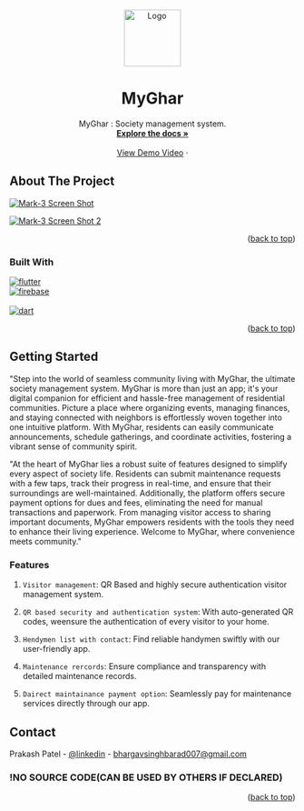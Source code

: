 
<a name="readme-top"></a>



<!--

[![Contributors][contributors-shield]][contributors-url]
[![Forks][forks-shield]][forks-url]
[![Stargazers][stars-shield]][stars-url]
[![Issues][issues-shield]][issues-url]
[![MIT License][license-shield]][license-url]
[![LinkedIn][linkedin-shield]][linkedin-url]

-->


<!-- PROJECT LOGO -->
<br />
<div align="center">

  <a href="https://github.com/OraclYT/mark-3-demo">
    <img src="images/logo.png" alt="Logo" width="100" height="100">
  </a> 


<h1 align="center">MyGhar</h1>

  <p align="center">
     MyGhar : Society management system.
    <br />
    <a href="https://github.com/OracleYT/mark-3-demo"><strong>Explore the docs »</strong></a>
    <br />
    <br />
    <a href="https://youtu.be/zjhYZU-olpo">View Demo Video</a>
    ·
     <!--
    <a href="https://github.com/github_username/repo_name/issues">Report Bug</a>
    ·
    <a href="https://github.com/github_username/repo_name/issues">Request Feature</a>
     -->
  </p>
</div>

<!-- ABOUT THE PROJECT -->
## About The Project

[![Mark-3 Screen Shot][product-screenshot]](https://youtu.be/zjhYZU-olpo)






[![Mark-3 Screen Shot 2][product-screenshot-2]](https://youtu.be/zjhYZU-olpo)

<p align="right">(<a href="#readme-top">back to top</a>)</p>



### Built With

[![flutter][flutter.js]][Next-url]<br>
[![firebase](Next-url)<br>](https://img.shields.io/badge/flutter-20232A?style=for-the-badge&logo=flutter&logoColor=61DAFB)<br>
[![dart](Next-url)](https://img.shields.io/badge/flutter-20232A?style=for-the-badge&logo=flutter&logoColor=61DAFB)
<!--
* [![React][React.js]][React-url]
* [![Vue][Vue.js]][Vue-url]
* [![Angular][Angular.io]][Angular-url]
* [![Svelte][Svelte.dev]][Svelte-url]
* [![Laravel][Laravel.com]][Laravel-url]
* [![Bootstrap][Bootstrap.com]][Bootstrap-url]
* [![JQuery][JQuery.com]][JQuery-url]
-->
<p align="right">(<a href="#readme-top">back to top</a>)</p>



<!-- GETTING STARTED -->
## Getting Started

"Step into the world of seamless community living with MyGhar, the ultimate society management system. MyGhar is more than just an app; it's your digital companion for efficient and hassle-free management of residential communities. Picture a place where organizing events, managing finances, and staying connected with neighbors is effortlessly woven together into one intuitive platform. With MyGhar, residents can easily communicate announcements, schedule gatherings, and coordinate activities, fostering a vibrant sense of community spirit.

"At the heart of MyGhar lies a robust suite of features designed to simplify every aspect of society life. Residents can submit maintenance requests with a few taps, track their progress in real-time, and ensure that their surroundings are well-maintained. Additionally, the platform offers secure payment options for dues and fees, eliminating the need for manual transactions and paperwork. From managing visitor access to sharing important documents, MyGhar empowers residents with the tools they need to enhance their living experience. Welcome to MyGhar, where convenience meets community."
### Features

1. `Visitor management`:  QR Based and highly secure authentication visitor management system. 

2. `QR based security and authentication system`: With auto-generated QR codes, weensure the authentication of every visitor to your home.

3. `Hendymen list with contact`: Find reliable handymen swiftly with our user-friendly app.

4. `Maintenance rercords`: Ensure compliance and transparency with detailed maintenance records.

5. `Dairect maintainance payment option`: Seamlessly pay for maintenance services directly through our app.


## Contact

Prakash Patel - [@linkedin](https://www.linkedin.com/in/bhargav-singh-barad/) - bhargavsinghbarad007@gmail.com

### !NO SOURCE CODE(CAN BE USED BY OTHERS IF DECLARED)

<p align="right">(<a href="#readme-top">back to top</a>)</p>



<!-- MARKDOWN LINKS & IMAGES -->
<!-- https://www.markdownguide.org/basic-syntax/#reference-style-links -->
[contributors-shield]: https://img.shields.io/github/contributors/github_username/repo_name.svg?style=for-the-badge
[contributors-url]: https://github.com/github_username/repo_name/graphs/contributors
[forks-shield]: https://img.shields.io/github/forks/github_username/repo_name.svg?style=for-the-badge
[forks-url]: https://github.com/github_username/repo_name/network/members
[stars-shield]: https://img.shields.io/github/stars/github_username/repo_name.svg?style=for-the-badge
[stars-url]: https://github.com/github_username/repo_name/stargazers
[issues-shield]: https://img.shields.io/github/issues/github_username/repo_name.svg?style=for-the-badge
[issues-url]: https://github.com/github_username/repo_name/issues
[license-shield]: https://img.shields.io/github/license/github_username/repo_name.svg?style=for-the-badge
[license-url]: https://github.com/github_username/repo_name/blob/master/LICENSE.txt
[linkedin-shield]: https://img.shields.io/badge/-LinkedIn-black.svg?style=for-the-badge&logo=linkedin&colorB=555
[linkedin-url]: https://linkedin.com/in/linkedin_username
[product-screenshot]: images/ss1.png
[product-screenshot-2]: images/ss2.png
[unity.js]: https://img.shields.io/badge/unity%203D-000000?style=for-the-badge&logo=unity&logoColor=white
[Next-url]: https://nextjs.org/
[React.js]: https://img.shields.io/badge/React-20232A?style=for-the-badge&logo=react&logoColor=61DAFB
[React-url]: https://reactjs.org/
[flutter.js]: https://img.shields.io/badge/flutter-20232A?style=for-the-badge&logo=flutter&logoColor=61DAFB
[Vue.js]: https://img.shields.io/badge/Vue.js-35495E?style=for-the-badge&logo=vuedotjs&logoColor=4FC08D
[C.js]: https://img.shields.io/badge/c%20sharp-000000?style=for-the-badge&logo=c&logoColor=4FC08D
[Vue-url]: https://vuejs.org/
[Angular.io]: https://img.shields.io/badge/Angular-DD0031?style=for-the-badge&logo=angular&logoColor=white
[Angular-url]: https://angular.io/
[Svelte.dev]: https://img.shields.io/badge/Svelte-4A4A55?style=for-the-badge&logo=svelte&logoColor=FF3E00
[Svelte-url]: https://svelte.dev/
[Laravel.com]: https://img.shields.io/badge/Laravel-FF2D20?style=for-the-badge&logo=laravel&logoColor=white
[Laravel-url]: https://laravel.com
[Bootstrap.com]: https://img.shields.io/badge/Bootstrap-563D7C?style=for-the-badge&logo=bootstrap&logoColor=white
[Bootstrap-url]: https://getbootstrap.com
[JQuery.com]: https://img.shields.io/badge/jQuery-0769AD?style=for-the-badge&logo=jquery&logoColor=white
[JQuery-url]: https://jquery.com 
